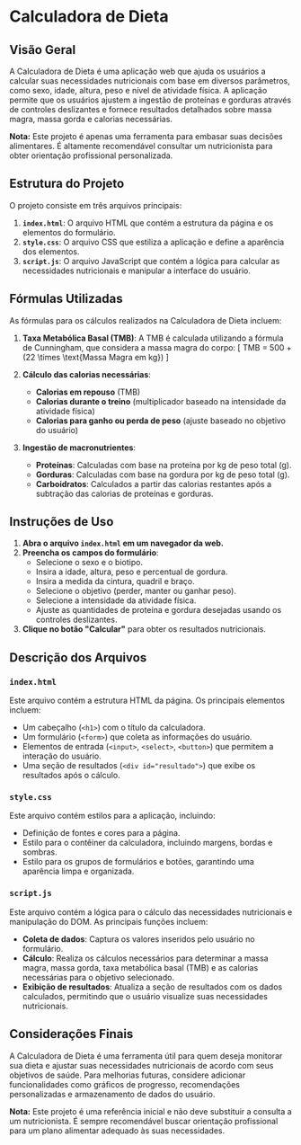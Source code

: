 # Calculadora de Dieta

## Visão Geral

A Calculadora de Dieta é uma aplicação web que ajuda os usuários a calcular suas necessidades nutricionais com base em diversos parâmetros, como sexo, idade, altura, peso e nível de atividade física. A aplicação permite que os usuários ajustem a ingestão de proteínas e gorduras através de controles deslizantes e fornece resultados detalhados sobre massa magra, massa gorda e calorias necessárias.

**Nota:** Este projeto é apenas uma ferramenta para embasar suas decisões alimentares. É altamente recomendável consultar um nutricionista para obter orientação profissional personalizada.

## Estrutura do Projeto

O projeto consiste em três arquivos principais:

1. **`index.html`**: O arquivo HTML que contém a estrutura da página e os elementos do formulário.
2. **`style.css`**: O arquivo CSS que estiliza a aplicação e define a aparência dos elementos.
3. **`script.js`**: O arquivo JavaScript que contém a lógica para calcular as necessidades nutricionais e manipular a interface do usuário.

## Fórmulas Utilizadas

As fórmulas para os cálculos realizados na Calculadora de Dieta incluem:

1. **Taxa Metabólica Basal (TMB)**: A TMB é calculada utilizando a fórmula de Cunningham, que considera a massa magra do corpo:
   \[
   TMB = 500 + (22 \times \text{Massa Magra em kg})
   \]

2. **Cálculo das calorias necessárias**:
   - **Calorias em repouso** (TMB)
   - **Calorias durante o treino** (multiplicador baseado na intensidade da atividade física)
   - **Calorias para ganho ou perda de peso** (ajuste baseado no objetivo do usuário)

3. **Ingestão de macronutrientes**:
   - **Proteínas**: Calculadas com base na proteína por kg de peso total (g).
   - **Gorduras**: Calculadas com base na gordura por kg de peso total (g).
   - **Carboidratos**: Calculados a partir das calorias restantes após a subtração das calorias de proteínas e gorduras.

## Instruções de Uso

1. **Abra o arquivo `index.html` em um navegador da web.**
2. **Preencha os campos do formulário**:
   - Selecione o sexo e o biotipo.
   - Insira a idade, altura, peso e percentual de gordura.
   - Insira a medida da cintura, quadril e braço.
   - Selecione o objetivo (perder, manter ou ganhar peso).
   - Selecione a intensidade da atividade física.
   - Ajuste as quantidades de proteína e gordura desejadas usando os controles deslizantes.
3. **Clique no botão "Calcular"** para obter os resultados nutricionais.

## Descrição dos Arquivos

### `index.html`

Este arquivo contém a estrutura HTML da página. Os principais elementos incluem:

- Um cabeçalho (`<h1>`) com o título da calculadora.
- Um formulário (`<form>`) que coleta as informações do usuário.
- Elementos de entrada (`<input>`, `<select>`, `<button>`) que permitem a interação do usuário.
- Uma seção de resultados (`<div id="resultado">`) que exibe os resultados após o cálculo.

### `style.css`

Este arquivo contém estilos para a aplicação, incluindo:

- Definição de fontes e cores para a página.
- Estilo para o contêiner da calculadora, incluindo margens, bordas e sombras.
- Estilo para os grupos de formulários e botões, garantindo uma aparência limpa e organizada.

### `script.js`

Este arquivo contém a lógica para o cálculo das necessidades nutricionais e manipulação do DOM. As principais funções incluem:

- **Coleta de dados**: Captura os valores inseridos pelo usuário no formulário.
- **Cálculo**: Realiza os cálculos necessários para determinar a massa magra, massa gorda, taxa metabólica basal (TMB) e as calorias necessárias para o objetivo selecionado.
- **Exibição de resultados**: Atualiza a seção de resultados com os dados calculados, permitindo que o usuário visualize suas necessidades nutricionais.

## Considerações Finais

A Calculadora de Dieta é uma ferramenta útil para quem deseja monitorar sua dieta e ajustar suas necessidades nutricionais de acordo com seus objetivos de saúde. Para melhorias futuras, considere adicionar funcionalidades como gráficos de progresso, recomendações personalizadas e armazenamento de dados do usuário.

**Nota:** Este projeto é uma referência inicial e não deve substituir a consulta a um nutricionista. É sempre recomendável buscar orientação profissional para um plano alimentar adequado às suas necessidades.
